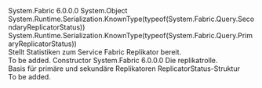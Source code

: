 <Type Name="ReplicatorStatus" FullName="System.Fabric.Query.ReplicatorStatus">
  <TypeSignature Language="C#" Value="public abstract class ReplicatorStatus" />
  <TypeSignature Language="ILAsm" Value=".class public auto ansi abstract beforefieldinit ReplicatorStatus extends System.Object" />
  <TypeSignature Language="DocId" Value="T:System.Fabric.Query.ReplicatorStatus" />
  <TypeSignature Language="VB.NET" Value="Public MustInherit Class ReplicatorStatus" />
  <TypeSignature Language="F#" Value="type ReplicatorStatus = class" />
  <AssemblyInfo>
    <AssemblyName>System.Fabric</AssemblyName>
    <AssemblyVersion>6.0.0.0</AssemblyVersion>
  </AssemblyInfo>
  <Base>
    <BaseTypeName>System.Object</BaseTypeName>
  </Base>
  <Interfaces />
  <Attributes>
    <Attribute>
      <AttributeName>System.Runtime.Serialization.KnownType(typeof(System.Fabric.Query.SecondaryReplicatorStatus))</AttributeName>
    </Attribute>
    <Attribute>
      <AttributeName>System.Runtime.Serialization.KnownType(typeof(System.Fabric.Query.PrimaryReplicatorStatus))</AttributeName>
    </Attribute>
  </Attributes>
  <Docs>
    <summary>
      <para>Stellt Statistiken zum Service Fabric Replikator bereit.</para>
    </summary>
    <remarks>To be added.</remarks>
  </Docs>
  <Members>
    <Member MemberName=".ctor">
      <MemberSignature Language="C#" Value="protected ReplicatorStatus (System.Fabric.ReplicaRole role);" />
      <MemberSignature Language="ILAsm" Value=".method familyhidebysig specialname rtspecialname instance void .ctor(valuetype System.Fabric.ReplicaRole role) cil managed" />
      <MemberSignature Language="DocId" Value="M:System.Fabric.Query.ReplicatorStatus.#ctor(System.Fabric.ReplicaRole)" />
      <MemberSignature Language="VB.NET" Value="Protected Sub New (role As ReplicaRole)" />
      <MemberSignature Language="F#" Value="new System.Fabric.Query.ReplicatorStatus : System.Fabric.ReplicaRole -&gt; System.Fabric.Query.ReplicatorStatus" Usage="new System.Fabric.Query.ReplicatorStatus role" />
      <MemberType>Constructor</MemberType>
      <AssemblyInfo>
        <AssemblyName>System.Fabric</AssemblyName>
        <AssemblyVersion>6.0.0.0</AssemblyVersion>
      </AssemblyInfo>
      <Parameters>
        <Parameter Name="role" Type="System.Fabric.ReplicaRole" />
      </Parameters>
      <Docs>
        <param name="role">Die replikatrolle.</param>
        <summary>
            Basis für primäre und sekundäre Replikatoren ReplicatorStatus-Struktur
            </summary>
        <remarks>To be added.</remarks>
      </Docs>
    </Member>
  </Members>
</Type>